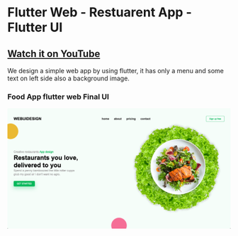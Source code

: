 # Flutter Web - Restuarent App - Flutter UI

## [Watch it on YouTube](https://youtu.be/kiEiQvsbzDI)

We design a simple web app by using flutter, it has only a menu and some text on left side also a background image.

### Food App flutter web Final UI

![App UI](https://github.com/ravi84184/restuarent-flutter-web/blob/master/Screenshot%202020-05-18%20at%2012.33.17%20PM.png)
